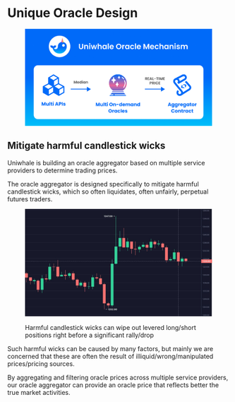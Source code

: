 # Unique Oracle Design

<figure><img src=".gitbook/assets/image.png" alt=""><figcaption></figcaption></figure>

## Mitigate harmful candlestick wicks&#x20;

Uniwhale is building an oracle aggregator based on multiple service providers to determine trading prices.

The oracle aggregator is designed specifically to mitigate harmful candlestick wicks, which so often liquidates, often unfairly, perpetual futures traders.

<figure><img src=".gitbook/assets/2022-11-22 08.32.31.jpg" alt=""><figcaption><p>Harmful candlestick wicks can wipe out levered long/short positions right before a significant rally/drop</p></figcaption></figure>

Such harmful wicks can be caused by many factors, but mainly we are concerned that these are often the result of illiquid/wrong/manipulated prices/pricing sources.

By aggregating and filtering oracle prices across multiple service providers, our oracle aggregator can provide an oracle price that reflects better the true market activities.

